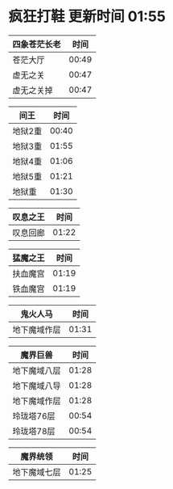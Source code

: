 # 疯狂打鞋 更新时间 01:55

| 四象苍茫长老   | 时间    |
|--------|-------|
| 苍茫大厅 | 00:49 |
| 虚无之关 | 00:47 |
| 虚无之关掉 | 00:47 |

| 间王   | 时间    |
|--------|-------|
| 地狱2重 | 00:40 |
| 地狱3重 | 01:55 |
| 地狱4重 | 01:06 |
| 地狱5重 | 01:21 |
| 地狱重 | 01:30 |

| 叹息之王   | 时间    |
|--------|-------|
| 叹息回廊 | 01:22 |

| 猛魔之王   | 时间    |
|--------|-------|
| 扶血魔宫 | 01:19 |
| 铁血魔宫 | 01:19 |

| 鬼火人马   | 时间    |
|--------|-------|
| 地下魔域作层 | 01:31 |

| 魔界巨兽   | 时间    |
|--------|-------|
| 地下魔域八层 | 01:28 |
| 地下魔域八导 | 01:28 |
| 地下魔域作层 | 01:28 |
| 玲珑塔76层 | 00:54 |
| 玲珑塔78层 | 00:54 |

| 魔界统领   | 时间    |
|--------|-------|
| 地下魔域七层 | 01:25 |